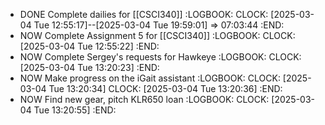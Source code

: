 - DONE Complete dailies for [[CSCI340]]
  :LOGBOOK:
  CLOCK: [2025-03-04 Tue 12:55:17]--[2025-03-04 Tue 19:59:01] =>  07:03:44
  :END:
- NOW Complete Assignment 5 for [[CSCI340]]
  :LOGBOOK:
  CLOCK: [2025-03-04 Tue 12:55:22]
  :END:
- NOW Complete Sergey's requests for Hawkeye
  :LOGBOOK:
  CLOCK: [2025-03-04 Tue 13:20:23]
  :END:
- NOW Make progress on the iGait assistant
  :LOGBOOK:
  CLOCK: [2025-03-04 Tue 13:20:34]
  CLOCK: [2025-03-04 Tue 13:20:36]
  :END:
- NOW Find new gear, pitch KLR650 loan
  :LOGBOOK:
  CLOCK: [2025-03-04 Tue 13:20:55]
  :END: